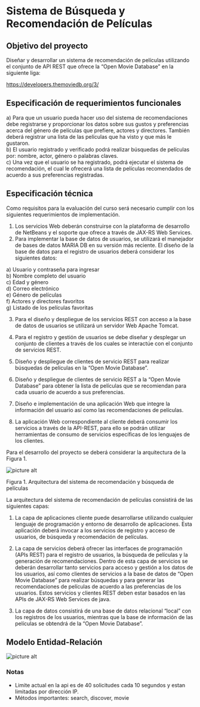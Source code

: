 # Sistema de Búsqueda y Recomendación de Películas
## Objetivo del proyecto

Diseñar y desarrollar un sistema de recomendación de películas utilizando el conjunto de
API REST que ofrece la “Open Movie Database” en la siguiente liga:

https://developers.themoviedb.org/3/ <br />

## Especificación de requerimientos funcionales

a) Para que un usuario pueda hacer uso del sistema de recomendaciones debe
registrarse y proporcionar los datos sobre sus gustos y preferencias acerca del
género de películas que prefiere, actores y directores. También deberá registrar
una lista de las películas que ha visto y que más le gustaron.<br/>
b) El usuario registrado y verificado podrá realizar búsquedas de películas por:
nombre, actor, género o palabras claves.<br/>
c) Una vez que el usuario se ha registrado, podrá ejecutar el sistema de
recomendación, el cual le ofrecerá una lista de películas recomendados de
acuerdo a sus preferencias registradas.<br/>

## Especificación técnica

Como requisitos para la evaluación del curso será necesario cumplir con los siguientes
requerimientos de implementación.

1. Los servicios Web deberán construirse con la plataforma de desarrollo de NetBeans y
el soporte que ofrece a través de JAX-RS Web Services.
2. Para implementar la base de datos de usuarios, se utilizará el manejador de bases de
datos MARIA DB en su versión más reciente. El diseño de la base de datos para el
registro de usuarios deberá considerar los siguientes datos:

a) Usuario y contraseña para ingresar<br/>
b) Nombre completo del usuario<br/>
c) Edad y género<br/>
d) Correo electrónico<br/>
e) Género de películas<br/>
f) Actores y directores favoritos<br/>
g) Listado de los películas favoritas<br/>

3. Para el diseño y despliegue de los servicios REST con acceso a la base de datos de
usuarios se utilizará un servidor Web Apache Tomcat.
4. Para el registro y gestión de usuarios se debe diseñar y desplegar un conjunto de
clientes a través de los cuales se interactúe con el conjunto de servicios REST.
5. Diseño y despliegue de clientes de servicio REST para realizar búsquedas de
películas en la “Open Movie Database”.
6. Diseño y despliegue de clientes de servicio REST a la “Open Movie Database” para
obtener la lista de películas que se recomiendan para cada usuario de acuerdo a sus
preferencias.

7. Diseño e implementación de una aplicación Web que integre la información del
usuario así como las recomendaciones de películas.
8. La aplicación Web correspondiente al cliente deberá consumir los servicios a través de
la API-REST, para ello se podrán utilizar herramientas de consumo de servicios
específicas de los lenguajes de los clientes.

Para el desarrollo del proyecto se deberá considerar la arquitectura de la Figura 1.

![picture alt](https://github.com/JoseAP89/RecomendacionPelis/blob/main/img/arqui_proj.png "diagrama")

Figura 1. Arquitectura del sistema de recomendación y búsqueda de películas

La arquitectura del sistema de recomendación de películas consistirá de las siguientes
capas:

1. La capa de aplicaciones cliente puede desarrollarse utilizando cualquier lenguaje
de programación y entorno de desarrollo de aplicaciones. Esta aplicación deberá
invocar a los servicios de registro y acceso de usuarios, de búsqueda y
recomendación de películas.

2. La capa de servicios deberá ofrecer las interfaces de programación (APIs REST)
para el registro de usuarios, la búsqueda de películas y la generación de
recomendaciones. Dentro de esta capa de servicios se deberán desarrollar tanto
servicios para acceso y gestión a los datos de los usuarios, así como clientes de
servicios a la base de datos de “Open Movie Database” para realizar búsquedas y
para generar las recomendaciones de películas de acuerdo a las preferencias de
los usuarios. Estos servicios y clientes REST deben estar basados en las APIs de
JAX-RS Web Services de java.

3. La capa de datos consistirá de una base de datos relacional “local” con los
registros de los usuarios, mientras que la base de información de las películas se
obtendrá de la “Open Movie Database”.

## Modelo Entidad-Relación

![picture alt](https://github.com/JoseAP89/RecomendacionPelis/blob/main/docs/Modelo_ER.png "ER")


### Notas

* Limite actual en la api es de 40 solicitudes cada 10 segundos y estan limitadas por dirección IP.
* Métodos importantes: search, discover, movie